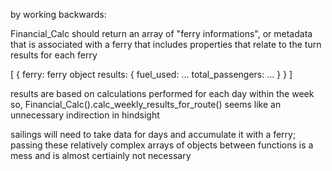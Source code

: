 by working backwards:

Financial_Calc should return an array of "ferry informations", or metadata that is associated with a ferry that includes properties that relate to the turn results for each ferry

[
    {
        ferry: ferry object
        results: {
            fuel_used: ...
            total_passengers: ...
        }
    }
]

results are based on calculations performed for each day within the week
so, Financial_Calc().calc_weekly_results_for_route() seems like an unnecessary indirection in hindsight

sailings will need to take data for days and accumulate it with a ferry; passing these relatively complex arrays of objects between functions is a mess and is almost certiainly not necessary